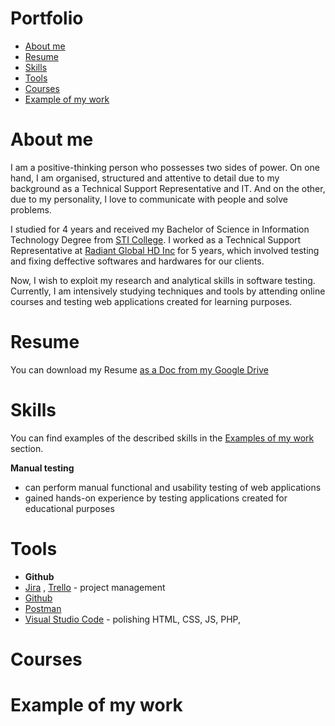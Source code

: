 # Portfolio
- [About me](#About-me)
- [Resume](#Resume)
- [Skills](#Skills)
- [Tools](#Tools)
- [Courses](#Courses)
- [Example of my work](#Example-of-my-work)

# About me

I am a positive-thinking person who possesses two sides of power. On one hand, I am organised, structured and attentive to detail due to my background as a Technical Support Representative and IT. And on the other, due to my personality, I love to communicate with people and solve problems.

I studied for 4 years and received my Bachelor of Science in Information Technology Degree from [STI College](https://en.wikipedia.org/wiki/STI_College). I worked as a Technical Support Representative at [Radiant Global HD Inc](https://ph.indeed.com/cmp/Radiant-Global-Hd-Inc.-1/about) for 5 years,  which involved testing and fixing deffective softwares and hardwares for our clients.

Now, I wish to exploit my research and analytical skills in software testing. Currently, I am intensively studying techniques and tools by attending online courses and testing web applications created for learning purposes.

# Resume

You can download my Resume [as a Doc from my Google Drive ](https://docs.google.com/document/d/1_SZCbZ1fEZcGh9vWp4ovdlu9uvLY-4TqMZeUP8Tr_QQ/edit?usp=sharing)

# Skills
You can find examples of the described skills in the [Examples of my work](#Example-of-my-work) section.

**Manual testing**
- can perform manual functional and usability testing of web applications
- gained hands-on experience by testing applications created for educational purposes

<!--- invisible

Test analysis & design

    familiar with functional decomposition of products, creating state transition diagrams, writing use cases
    can apply equivalence partitioning, boundary value analysis and methods of pairwise testing to generate test input data

API testing

    know the difference between SOAP and REST APIs
    gained experience through manual testing of APIs created for educational purposes
    know how to manipulate requests and create test cases using the SoapUI tool

Exploratory testing

    capable of using Whittaker’s test tours and creating cheat-lists for testing web applications

Test documentation

    can create test cases and checklists and know how and in which situations to use them effectively
    able to prepare comprehensive bug reports and provide detailed session reports

SQL databases

    can write complex requests using subqueries
    familiar with the use of aliases and wildcards
    know the difference between joins and unions and can use them in queries
 --->

# Tools
- **Github**
- [Jira](https://www.atlassian.com/software/jira) , [Trello](https://trello.com/home) - project management
- [Github](https://github.com/) 
- [Postman](https://www.postman.com/product/what-is-postman/)
- [Visual Studio Code](https://code.visualstudio.com/) - polishing HTML, CSS, JS, PHP,  



# Courses

# Example of my work








